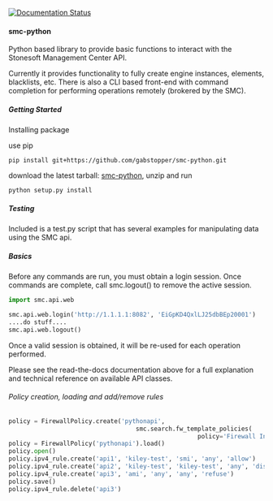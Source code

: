 [![Documentation Status](https://readthedocs.org/projects/smc-python/badge/?version=latest)](http://smc-python.readthedocs.io/en/latest/?badge=latest)
#### smc-python

Python based library to provide basic functions to interact with the Stonesoft Management Center API.

Currently it provides functionality to fully create engine instances, elements, blacklists, etc. 
There is also a CLI based front-end with command completion for performing operations remotely (brokered by the SMC).

##### Getting Started

Installing package

use pip

`pip install git+https://github.com/gabstopper/smc-python.git`

download the latest tarball: [smc-python](https://github.com/gabstopper/smc-python/archive/master.zip), unzip and run

`python setup.py install`

##### Testing

Included is a test.py script that has several examples for manipulating data using the SMC api.

##### Basics

Before any commands are run, you must obtain a login session. Once commands are complete, call smc.logout() to remove the active session.

```python
import smc.api.web

smc.api.web.login('http://1.1.1.1:8082', 'EiGpKD4QxlLJ25dbBEp20001')
....do stuff....
smc.api.web.logout()
```

Once a valid session is obtained, it will be re-used for each operation performed. 

Please see the read-the-docs documentation above for a full explanation and technical reference on available API classes.


###### Policy creation, loading and add/remove rules
```python
policy = FirewallPolicy.create('pythonapi', 
                                   smc.search.fw_template_policies(
                                                    policy='Firewall Inspection Template'))
policy = FirewallPolicy('pythonapi').load()   
policy.open()
policy.ipv4_rule.create('api1', 'kiley-test', 'smi', 'any', 'allow')
policy.ipv4_rule.create('api2', 'kiley-test', 'kiley-test', 'any', 'discard')
policy.ipv4_rule.create('api3', 'ami', 'any', 'any', 'refuse')
policy.save()
policy.ipv4_rule.delete('api3')
```